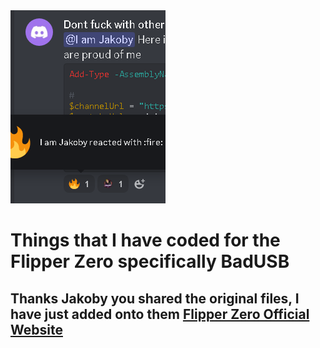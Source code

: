 <picture>
    <img
        alt="Jakoby saw this"
        src="https://github.com/itsweekly/FlipperZero-Bad-Polar/blob/main/JakobyFire.png">
</picture>

# Things that I have coded for the Flipper Zero specifically BadUSB
## Thanks Jakoby you shared the original files, I have just added onto them [Flipper Zero Official Website](https://github.com/I-Am-Jakoby)